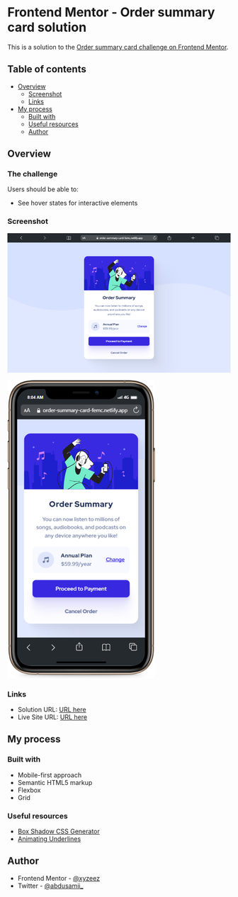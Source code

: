 # Frontend Mentor - Order summary card solution

This is a solution to the [Order summary card challenge on Frontend Mentor](https://www.frontendmentor.io/challenges/order-summary-component-QlPmajDUj).

## Table of contents

- [Overview](#overview)
  - [Screenshot](#screenshot)
  - [Links](#links)
- [My process](#my-process)
  - [Built with](#built-with)
  - [Useful resources](#useful-resources)
  - [Author](#author)

## Overview

### The challenge

Users should be able to:

- See hover states for interactive elements

### Screenshot

![](./images/screenshots/desktop.png)

![](./images/screenshots/mobile.png)


### Links

- Solution URL: [URL here](https://www.frontendmentor.io/solutions/responsive-order-summary-card-wMt1l95W1D)
- Live Site URL: [URL here](https://order-summary-card-femc.netlify.app/)

## My process

### Built with

- Mobile-first approach
- Semantic HTML5 markup
- Flexbox
- Grid

### Useful resources

- [Box Shadow CSS Generator](https://shadows.brumm.af/)
- [Animating Underlines](https://css-irl.info/animating-underlines/)

## Author

- Frontend Mentor - [@xyzeez](https://www.frontendmentor.io/profile/xyzeez)
- Twitter - [@abdusamii_](https://twitter.com/abdusamii_)
